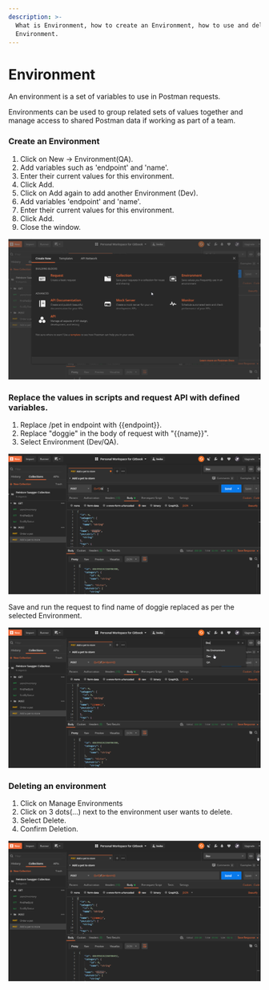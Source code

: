 ```yaml
---
description: >-
  What is Environment, how to create an Environment, how to use and delete an
  Environment.
---
```


# Environment

An environment is a set of variables to use in Postman requests. 

Environments can be used to group related sets of values together and manage access to shared Postman data if working as part of a team.

### Create an Environment

1. Click on New -&gt; Environment\(QA\).
2. Add variables such as 'endpoint' and 'name'.
3. Enter their current values for this environment.
4. Click Add.
5. Click on Add again to add another Environment \(Dev\).
6. Add variables 'endpoint' and 'name'.
7. Enter their current values for this environment.
8. Click Add.
9. Close the window.

![Adding an Environment in Postman](.gitbook/assets/addenvironment.gif)

### Replace the values in scripts and request API with defined variables.

1. Replace /pet in endpoint with {{endpoint}}.
2. Replace "doggie" in the body of request with "{{name}}".
3. Select Environment \(Dev/QA\).

![Updating request API with variables](.gitbook/assets/replacevariables.gif)

Save and run the request to find name of doggie replaced as per the selected Environment.

![Demo for Environment variables](.gitbook/assets/showenv.gif)

### Deleting an environment

1. Click on Manage Environments
2. Click on 3 dots\(...\) next to the environment user wants to delete.
3. Select Delete.
4. Confirm Deletion.

![Delete an environment](.gitbook/assets/deleteenv.gif)

